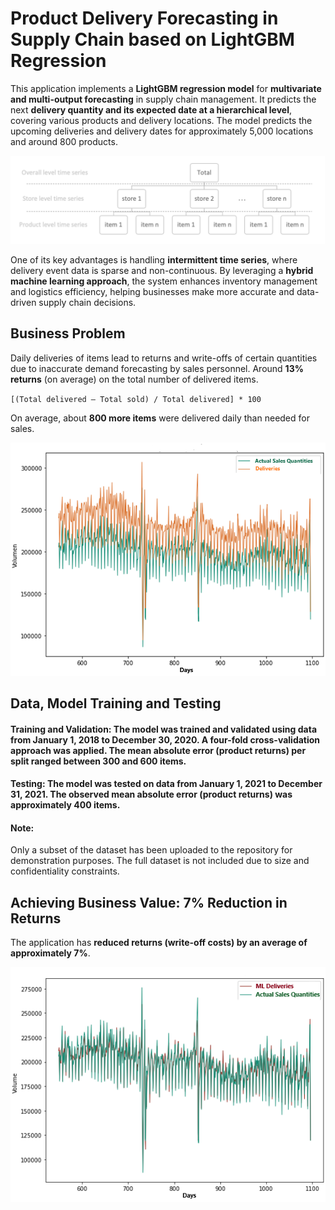 # Product Delivery Forecasting in Supply Chain based on LightGBM Regression

This application implements a **LightGBM regression model** for **multivariate and multi-output forecasting** in supply chain management. It predicts the next **delivery quantity and its expected date at a hierarchical level**, covering various products and delivery locations. The model predicts the upcoming deliveries and delivery dates for approximately 5,000 locations and around 800 products.

![SCMap](https://github.com/machinely79/product-supply-forecast/blob/main/images/SCMap.png)

One of its key advantages is handling **intermittent time series**, where delivery event data is sparse and non-continuous. By leveraging a **hybrid machine learning approach**, the system enhances inventory management and logistics efficiency, helping businesses make more accurate and data-driven supply chain decisions.

## Business Problem

Daily deliveries of items lead to returns and write-offs of certain quantities due to inaccurate demand forecasting by sales personnel. Around **13% returns** (on average) on the total number of delivered items.  

`[(Total delivered – Total sold) / Total delivered] * 100`  

On average, about **800 more items** were delivered daily than needed for sales.

![Deliveries](https://github.com/machinely79/product-supply-forecast/blob/main/images/Deliveries.png)


## Data, Model Training and Testing

#### Training and Validation: The model was trained and validated using data from January 1, 2018 to December 30, 2020. A four-fold cross-validation approach was applied. The mean absolute error (product returns) per split ranged between 300 and 600 items.

#### Testing: The model was tested on data from January 1, 2021 to December 31, 2021. The observed mean absolute error (product returns) was approximately 400 items.

#### Note:  
Only a subset of the dataset has been uploaded to the repository for demonstration purposes. The full dataset is not included due to size and confidentiality constraints.

## Achieving Business Value: 7% Reduction in Returns  
The application has **reduced returns (write-off costs) by an average of approximately 7%**.

![Deliveries](https://github.com/machinely79/product-supply-forecast/blob/main/images/ML_deliveries.png)
